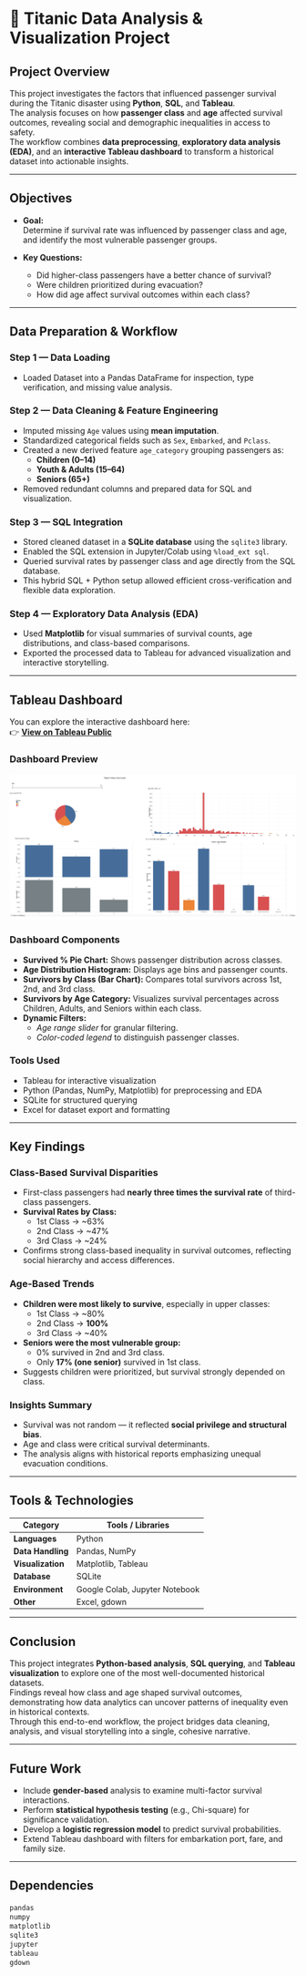 # 🚢 Titanic Data Analysis & Visualization Project

## Project Overview  
This project investigates the factors that influenced passenger survival during the Titanic disaster using **Python**, **SQL**, and **Tableau**.  
The analysis focuses on how **passenger class** and **age** affected survival outcomes, revealing social and demographic inequalities in access to safety.  
The workflow combines **data preprocessing**, **exploratory data analysis (EDA)**, and an **interactive Tableau dashboard** to transform a historical dataset into actionable insights.

---

## Objectives  

- **Goal:**  
  Determine if survival rate was influenced by passenger class and age, and identify the most vulnerable passenger groups.

- **Key Questions:**  
  - Did higher-class passengers have a better chance of survival?  
  - Were children prioritized during evacuation?  
  - How did age affect survival outcomes within each class?

---

## Data Preparation & Workflow  

### **Step 1 — Data Loading**  
- Loaded Dataset into a Pandas DataFrame for inspection, type verification, and missing value analysis.

### **Step 2 — Data Cleaning & Feature Engineering**  
- Imputed missing `Age` values using **mean imputation**.  
- Standardized categorical fields such as `Sex`, `Embarked`, and `Pclass`.  
- Created a new derived feature `age_category` grouping passengers as:
  - **Children (0–14)**  
  - **Youth & Adults (15–64)**  
  - **Seniors (65+)**
- Removed redundant columns and prepared data for SQL and visualization.

### **Step 3 — SQL Integration**  
- Stored cleaned dataset in a **SQLite database** using the `sqlite3` library.  
- Enabled the SQL extension in Jupyter/Colab using `%load_ext sql`.  
- Queried survival rates by passenger class and age directly from the SQL database.  
- This hybrid SQL + Python setup allowed efficient cross-verification and flexible data exploration.

### **Step 4 — Exploratory Data Analysis (EDA)**  
- Used **Matplotlib** for visual summaries of survival counts, age distributions, and class-based comparisons.  
- Exported the processed data to Tableau for advanced visualization and interactive storytelling.

---

## Tableau Dashboard  

You can explore the interactive dashboard here:  
👉 **[View on Tableau Public](https://public.tableau.com/shared/QZJ45DKH9?:display_count=n&:origin=viz_share_link)**  

### **Dashboard Preview**
![Titanic Tableau Dashboard](titanic_dashboard.png)

### **Dashboard Components**
- **Survived % Pie Chart:** Shows passenger distribution across classes.  
- **Age Distribution Histogram:** Displays age bins and passenger counts.  
- **Survivors by Class (Bar Chart):** Compares total survivors across 1st, 2nd, and 3rd class.  
- **Survivors by Age Category:** Visualizes survival percentages across Children, Adults, and Seniors within each class.  
- **Dynamic Filters:**  
  - *Age range slider* for granular filtering.  
  - *Color-coded legend* to distinguish passenger classes.

### **Tools Used**
- Tableau for interactive visualization  
- Python (Pandas, NumPy, Matplotlib) for preprocessing and EDA  
- SQLite for structured querying  
- Excel for dataset export and formatting

---

## Key Findings  

### **Class-Based Survival Disparities**
- First-class passengers had **nearly three times the survival rate** of third-class passengers.  
- **Survival Rates by Class:**  
  - 1st Class → ~63%  
  - 2nd Class → ~47%  
  - 3rd Class → ~24%  
- Confirms strong class-based inequality in survival outcomes, reflecting social hierarchy and access differences.

### **Age-Based Trends**
- **Children were most likely to survive**, especially in upper classes:  
  - 1st Class → ~80%  
  - 2nd Class → **100%**  
  - 3rd Class → ~40%  
- **Seniors were the most vulnerable group:**  
  - 0% survived in 2nd and 3rd class.  
  - Only **17% (one senior)** survived in 1st class.  
- Suggests children were prioritized, but survival strongly depended on class.

### **Insights Summary**
- Survival was not random — it reflected **social privilege and structural bias**.  
- Age and class were critical survival determinants.  
- The analysis aligns with historical reports emphasizing unequal evacuation conditions.

---

## Tools & Technologies  

| Category | Tools / Libraries |
|-----------|------------------|
| **Languages** | Python |
| **Data Handling** | Pandas, NumPy |
| **Visualization** | Matplotlib, Tableau |
| **Database** | SQLite |
| **Environment** | Google Colab, Jupyter Notebook |
| **Other** | Excel, gdown |

---

## Conclusion  

This project integrates **Python-based analysis**, **SQL querying**, and **Tableau visualization** to explore one of the most well-documented historical datasets.  
Findings reveal how class and age shaped survival outcomes, demonstrating how data analytics can uncover patterns of inequality even in historical contexts.  
Through this end-to-end workflow, the project bridges data cleaning, analysis, and visual storytelling into a single, cohesive narrative.

---

## Future Work  

- Include **gender-based** analysis to examine multi-factor survival interactions.  
- Perform **statistical hypothesis testing** (e.g., Chi-square) for significance validation.  
- Develop a **logistic regression model** to predict survival probabilities.  
- Extend Tableau dashboard with filters for embarkation port, fare, and family size.

---

## Dependencies  

```text
pandas
numpy
matplotlib
sqlite3
jupyter
tableau
gdown
